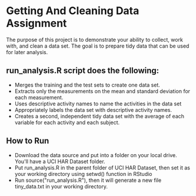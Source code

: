 # Getting And Cleaning Data Assignment

The purpose of this project is to demonstrate your ability to collect, work with, and clean a data set. The goal is to prepare tidy data that can be used for later analysis.

## run_analysis.R script does the following:
- Merges the training and the test sets to create one data set.
- Extracts only the measurements on the mean and standard deviation for each measurement.
- Uses descriptive activity names to name the activities in the data set
- Appropriately labels the data set with descriptive activity names.
- Creates a second, independent tidy data set with the average of each variable for each activity and each subject.

## How to Run
- Download the data source and put into a folder on your local drive. You'll have a UCI HAR Dataset folder.
- Put run_analysis.R in the parent folder of UCI HAR Dataset, then set it as your working directory using setwd() function in RStudio
- Run source("run_analysis.R"), then it will generate a new file tiny_data.txt in your working directory.

